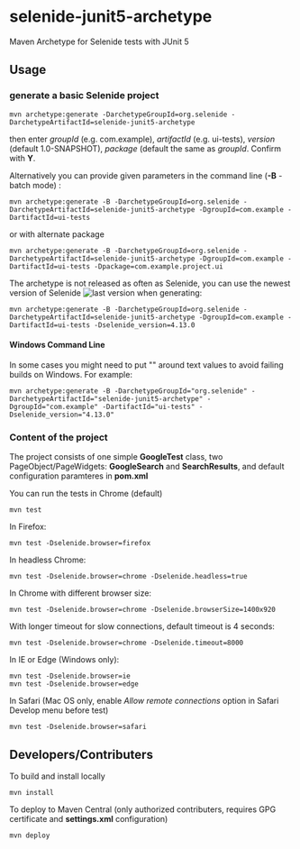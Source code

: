 # selenide-junit5-archetype
Maven Archetype for Selenide tests with JUnit 5


## Usage

### generate a basic Selenide project

```mvn archetype:generate -DarchetypeGroupId=org.selenide -DarchetypeArtifactId=selenide-junit5-archetype```

then enter *groupId* (e.g. com.example), *artifactId* (e.g. ui-tests), *version* (default 1.0-SNAPSHOT), *package* (default the same as *groupId*. Confirm with **Y**.

Alternatively you can provide given parameters in the command line (**-B** - batch mode) :

```mvn archetype:generate -B -DarchetypeGroupId=org.selenide -DarchetypeArtifactId=selenide-junit5-archetype -DgroupId=com.example -DartifactId=ui-tests```

or with alternate package

```mvn archetype:generate -B -DarchetypeGroupId=org.selenide -DarchetypeArtifactId=selenide-junit5-archetype -DgroupId=com.example -DartifactId=ui-tests -Dpackage=com.example.project.ui```

The archetype is not released as often as Selenide, you can use the newest version of Selenide ![last version](https://img.shields.io/maven-central/v/com.codeborne/selenide.svg) when generating:

```mvn archetype:generate -B -DarchetypeGroupId=org.selenide -DarchetypeArtifactId=selenide-junit5-archetype -DgroupId=com.example -DartifactId=ui-tests -Dselenide_version=4.13.0```

#### Windows Command Line

In some cases you might need to put "" around text values to avoid failing builds on Windows. For example:

```mvn archetype:generate -B -DarchetypeGroupId="org.selenide" -DarchetypeArtifactId="selenide-junit5-archetype" -DgroupId="com.example" -DartifactId="ui-tests" -Dselenide_version="4.13.0"```


### Content of the project

The project consists of one simple **GoogleTest** class, two PageObject/PageWidgets: **GoogleSearch** and **SearchResults**, and default configuration paramteres in **pom.xml**

You can run the tests in Chrome (default)

```mvn test```

In Firefox:

```mvn test -Dselenide.browser=firefox```

In headless Chrome:

```mvn test -Dselenide.browser=chrome -Dselenide.headless=true```

In Chrome with different browser size:

```mvn test -Dselenide.browser=chrome -Dselenide.browserSize=1400x920```

With longer timeout for slow connections, default timeout is 4 seconds:

```mvn test -Dselenide.browser=chrome -Dselenide.timeout=8000```

In IE or Edge (Windows only):

```
mvn test -Dselenide.browser=ie
mvn test -Dselenide.browser=edge
```

In Safari (Mac OS only, enable *Allow remote connections* option in Safari Develop menu before test)

```mvn test -Dselenide.browser=safari```

## Developers/Contributers

To build and install locally 

```mvn install```

To deploy to Maven Central (only authorized contributers, requires GPG certificate and **settings.xml** configuration)

```mvn deploy```
